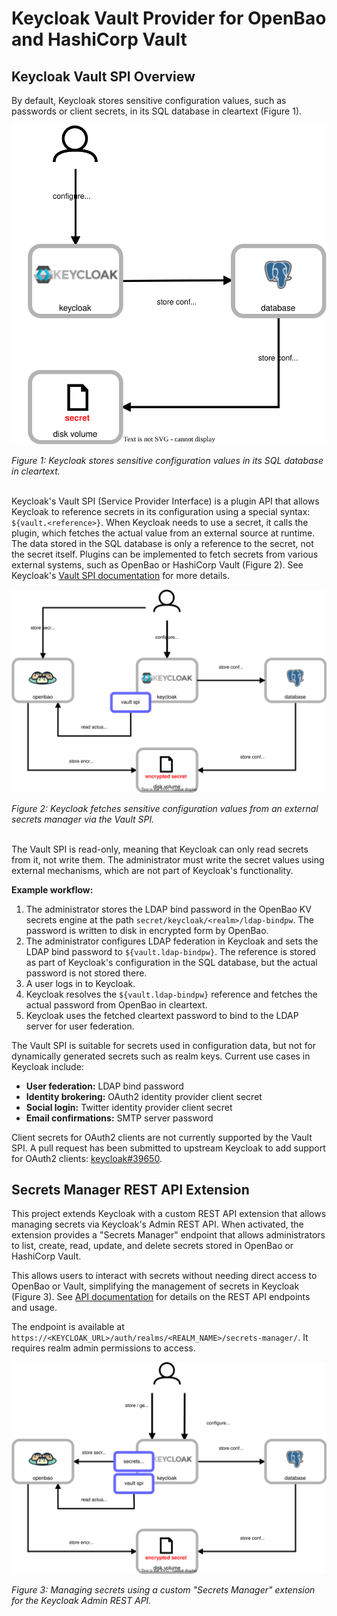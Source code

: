 # Keycloak Vault Provider for OpenBao and HashiCorp Vault

## Keycloak Vault SPI Overview

By default, Keycloak stores sensitive configuration values, such as passwords or client secrets, in its SQL database in cleartext (Figure 1).

![image](assets/secrets-in-database.drawio.svg)

*Figure 1: Keycloak stores sensitive configuration values in its SQL database in cleartext.*
<br><br>

Keycloak's Vault SPI (Service Provider Interface) is a plugin API that allows Keycloak to reference secrets in its configuration using a special syntax: `${vault.<reference>}`.
When Keycloak needs to use a secret, it calls the plugin, which fetches the actual value from an external source at runtime.
The data stored in the SQL database is only a reference to the secret, not the secret itself.
Plugins can be implemented to fetch secrets from various external systems, such as OpenBao or HashiCorp Vault (Figure 2).
See Keycloak's [Vault SPI documentation](https://www.keycloak.org/server/vault) for more details.

![image](assets/secrets-via-vault-spi.drawio.svg)

*Figure 2: Keycloak fetches sensitive configuration values from an external secrets manager via the Vault SPI.*
<br><br>

The Vault SPI is read-only, meaning that Keycloak can only read secrets from it, not write them.
The administrator must write the secret values using external mechanisms, which are not part of Keycloak's functionality.

**Example workflow:**

1. The administrator stores the LDAP bind password in the OpenBao KV secrets engine at the path `secret/keycloak/<realm>/ldap-bindpw`.
   The password is written to disk in encrypted form by OpenBao.
2. The administrator configures LDAP federation in Keycloak and sets the LDAP bind password to `${vault.ldap-bindpw}`.
   The reference is stored as part of Keycloak's configuration in the SQL database, but the actual password is not stored there.
3. A user logs in to Keycloak.
4. Keycloak resolves the `${vault.ldap-bindpw}` reference and fetches the actual password from OpenBao in cleartext.
5. Keycloak uses the fetched cleartext password to bind to the LDAP server for user federation.

The Vault SPI is suitable for secrets used in configuration data, but not for dynamically generated secrets such as realm keys.
Current use cases in Keycloak include:

- **User federation:** LDAP bind password
- **Identity brokering:** OAuth2 identity provider client secret
- **Social login:** Twitter identity provider client secret
- **Email confirmations:** SMTP server password

Client secrets for OAuth2 clients are not currently supported by the Vault SPI.
A pull request has been submitted to upstream Keycloak to add support for OAuth2 clients: [keycloak#39650](https://github.com/keycloak/keycloak/pull/39650).


## Secrets Manager REST API Extension

This project extends Keycloak with a custom REST API extension that allows managing secrets via Keycloak's Admin REST API.
When activated, the extension provides a "Secrets Manager" endpoint that allows administrators to list, create, read, update, and delete secrets stored in OpenBao or HashiCorp Vault.

This allows users to interact with secrets without needing direct access to OpenBao or Vault, simplifying the management of secrets in Keycloak (Figure 3).
See [API documentation](docs/api.md) for details on the REST API endpoints and usage.

The endpoint is available at `https://<KEYCLOAK_URL>/auth/realms/<REALM_NAME>/secrets-manager/`.
It requires realm admin permissions to access.

![image](assets/secrets-manager.drawio.svg)

*Figure 3: Managing secrets using a custom "Secrets Manager" extension for the Keycloak Admin REST API.*
